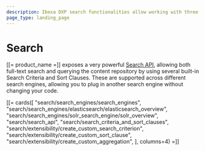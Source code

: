 ```yaml
---
description: Ibexa DXP search functionalities allow working with three search engines and using search API to run complex and precise queries about content and products.
page_type: landing_page
---
```


# Search

[[= product_name =]] exposes a very powerful [Search API](search_api.md), allowing both full-text search and querying the content repository by using several built-in Search Criteria and Sort Clauses.
These are supported across different search engines, allowing you to plug in another search engine without changing your code.

[[= cards([
    "search/search_engines/search_engines",
    "search/search_engines/elasticsearch/elasticsearch_overview",
    "search/search_engines/solr_search_engine/solr_overview",
    "search/search_api",
    "search/search_criteria_and_sort_clauses",
    "search/extensibility/create_custom_search_criterion",
    "search/extensibility/create_custom_sort_clause",
    "search/extensibility/create_custom_aggregation",
], columns=4) =]]
